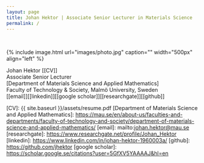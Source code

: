 ```yaml
---
layout: page
title: Johan Hektor | Associate Senior Lecturer in Materials Science
permalink: /
---
```

<br>

{% include image.html url="images/photo.jpg" caption="" width="500px" align="left" %}


Johan Hektor [[CV]]<br />
Associate Senior Lecturer <br />
[Department of Materials Science and Applied Mathematics] <br />
Faculty of Technology & Society, Malmö University, Sweden <br />
[[email]][[linkedin]][[google scholar]][[researchgate]][[github]] <br />

[CV]: {{ site.baseurl }}/assets/resume.pdf
[Department of Materials Science and Applied Mathematics]: https://mau.se/en/about-us/faculties-and-departments/faculty-of-technology-and-society/department-of-materials-science-and-applied-mathematics/
[email]: mailto:johan.hektor@mau.se
[researchgate]: https://www.researchgate.net/profile/Johan_Hektor
[linkedin]: https://www.linkedin.com/in/johan-hektor-1960003a/
[github]: https://github.com/jhektor
[google scholar]: https://scholar.google.se/citations?user=5GfXV5YAAAAJ&hl=en
